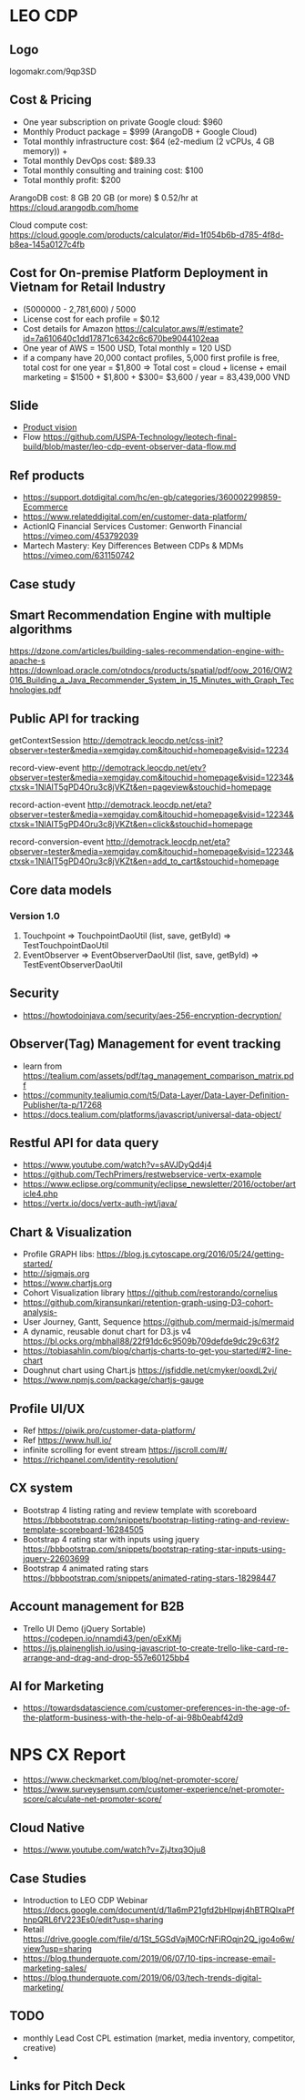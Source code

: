 
# LEO CDP

## Logo 

logomakr.com/9qp3SD

## Cost & Pricing 

* One year subscription on private Google cloud: $960
* Monthly Product package = $999 (ArangoDB + Google Cloud)
* Total monthly infrastructure cost: $64 (e2-medium (2 vCPUs, 4 GB memory)) + 
* Total monthly DevOps cost: $89.33
* Total monthly consulting and training cost: $100
* Total monthly profit: $200

ArangoDB cost: 8 GB	20 GB (or more)	$ 0.52/hr at https://cloud.arangodb.com/home

Cloud compute cost: https://cloud.google.com/products/calculator/#id=1f054b6b-d785-4f8d-b8ea-145a0127c4fb

## Cost for On-premise Platform Deployment in Vietnam for Retail Industry

* (5000000 - 2,781,600) / 5000
* License cost for each profile = $0.12
* Cost details for Amazon https://calculator.aws/#/estimate?id=7a610640c1dd17871c6342c6c670be9044102eaa
* One year of AWS = 1500 USD, Total monthly = 120 USD
* if a company have 20,000 contact profiles, 5,000 first profile is free, total cost for one year = $1,800
=> Total cost = cloud + license + email marketing = $1500 + $1,800 + $300= $3,600 / year  = 83,439,000 VND

## Slide

* [Product vision](https://docs.google.com/presentation/d/1GHUXBjdUctDxkUS_WLqls_aT79GqOlYN3MIQvXwLN5s/edit?usp=sharing)
* Flow https://github.com/USPA-Technology/leotech-final-build/blob/master/leo-cdp-event-observer-data-flow.md

## Ref products

* https://support.dotdigital.com/hc/en-gb/categories/360002299859-Ecommerce
* https://www.relateddigital.com/en/customer-data-platform/
* ActionIQ Financial Services Customer: Genworth Financial https://vimeo.com/453792039
* Martech Mastery: Key Differences Between CDPs & MDMs https://vimeo.com/631150742

## Case study 

## Smart Recommendation Engine with multiple algorithms

https://dzone.com/articles/building-sales-recommendation-engine-with-apache-s
https://download.oracle.com/otndocs/products/spatial/pdf/oow_2016/OW2016_Building_a_Java_Recommender_System_in_15_Minutes_with_Graph_Technologies.pdf

## Public API for tracking

getContextSession
http://demotrack.leocdp.net/css-init?observer=tester&media=xemgiday.com&itouchid=homepage&visid=12234

record-view-event
http://demotrack.leocdp.net/etv?observer=tester&media=xemgiday.com&itouchid=homepage&visid=12234&ctxsk=1NlAlT5gPD4Oru3c8jVKZt&en=pageview&stouchid=homepage

record-action-event
http://demotrack.leocdp.net/eta?observer=tester&media=xemgiday.com&itouchid=homepage&visid=12234&ctxsk=1NlAlT5gPD4Oru3c8jVKZt&en=click&stouchid=homepage

record-conversion-event
http://demotrack.leocdp.net/eta?observer=tester&media=xemgiday.com&itouchid=homepage&visid=12234&ctxsk=1NlAlT5gPD4Oru3c8jVKZt&en=add_to_cart&stouchid=homepage

## Core data models
### Version 1.0

1. Touchpoint => TouchpointDaoUtil (list, save, getById) => TestTouchpointDaoUtil
1. EventObserver => EventObserverDaoUtil (list, save, getById) => TestEventObserverDaoUtil

## Security

* https://howtodoinjava.com/security/aes-256-encryption-decryption/

## Observer(Tag) Management for event tracking
* learn from https://tealium.com/assets/pdf/tag_management_comparison_matrix.pdf
* https://community.tealiumiq.com/t5/Data-Layer/Data-Layer-Definition-Publisher/ta-p/17268
* https://docs.tealium.com/platforms/javascript/universal-data-object/

## Restful API for data query
* https://www.youtube.com/watch?v=sAVJDyQd4j4
* https://github.com/TechPrimers/restwebservice-vertx-example
* https://www.eclipse.org/community/eclipse_newsletter/2016/october/article4.php
* https://vertx.io/docs/vertx-auth-jwt/java/

## Chart & Visualization

* Profile GRAPH libs:  https://blog.js.cytoscape.org/2016/05/24/getting-started/ 
* http://sigmajs.org
* https://www.chartjs.org
* Cohort Visualization library https://github.com/restorando/cornelius
* https://github.com/kiransunkari/retention-graph-using-D3-cohort-analysis-
* User Journey, Gantt, Sequence https://github.com/mermaid-js/mermaid
* A dynamic, reusable donut chart for D3.js v4 https://bl.ocks.org/mbhall88/22f91dc6c9509b709defde9dc29c63f2
* https://tobiasahlin.com/blog/chartjs-charts-to-get-you-started/#2-line-chart
* Doughnut chart using Chart.js https://jsfiddle.net/cmyker/ooxdL2vj/
* https://www.npmjs.com/package/chartjs-gauge

## Profile UI/UX
* Ref https://piwik.pro/customer-data-platform/
* Ref https://www.hull.io/
* infinite scrolling for event stream https://jscroll.com/#/
* https://richpanel.com/identity-resolution/

## CX system

* Bootstrap 4 listing rating and review template with scoreboard https://bbbootstrap.com/snippets/bootstrap-listing-rating-and-review-template-scoreboard-16284505
* Bootstrap 4 rating star with inputs using jquery https://bbbootstrap.com/snippets/bootstrap-rating-star-inputs-using-jquery-22603699
* Bootstrap 4 animated rating stars https://bbbootstrap.com/snippets/animated-rating-stars-18298447

## Account management for B2B
* Trello UI Demo (jQuery Sortable) https://codepen.io/nnamdi43/pen/oExKMj
* https://js.plainenglish.io/using-javascript-to-create-trello-like-card-re-arrange-and-drag-and-drop-557e60125bb4

## AI for Marketing
* https://towardsdatascience.com/customer-preferences-in-the-age-of-the-platform-business-with-the-help-of-ai-98b0eabf42d9

# NPS CX Report 
* https://www.checkmarket.com/blog/net-promoter-score/
* https://www.surveysensum.com/customer-experience/net-promoter-score/calculate-net-promoter-score/

## Cloud Native 
* https://www.youtube.com/watch?v=ZjJtxq3Oju8

## Case Studies 
* Introduction to LEO CDP Webinar https://docs.google.com/document/d/1la6mP21gfd2bHlpwj4hBTRQlxaPfhnpQRL6fV223Es0/edit?usp=sharing
* Retail https://drive.google.com/file/d/1St_5GSdVajM0CrNFiROqjn2Q_jgo4o6w/view?usp=sharing
* https://blog.thunderquote.com/2019/06/07/10-tips-increase-email-marketing-sales/
* https://blog.thunderquote.com/2019/06/03/tech-trends-digital-marketing/

## TODO
* monthly Lead Cost CPL estimation (market, media inventory, competitor, creative)
* 

## Links for Pitch Deck 





